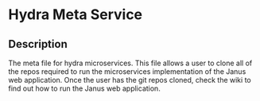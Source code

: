 # Hydra Meta Service
## Description
The meta file for hydra microservices. This file allows a user to clone all of the repos required to run the microservices implementation of the Janus web application. 
Once the user has the git repos cloned, check the wiki to find out how to run the Janus web application.
